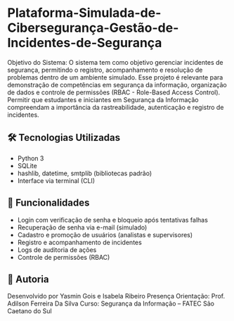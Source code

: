 # Plataforma-Simulada-de-Cibersegurança-Gestão-de-Incidentes-de-Segurança
Objetivo do Sistema: O sistema tem como objetivo gerenciar incidentes de segurança, permitindo o registro, acompanhamento e resolução de problemas dentro de um ambiente simulado. Esse projeto é relevante para demonstração de competências em segurança da informação, organização de dados e controle de permissões (RBAC - Role-Based Access Control).
Permitir que estudantes e iniciantes em Segurança da Informação compreendam a importância da rastreabilidade, autenticação e registro de incidentes.

## 🛠 Tecnologias Utilizadas

- Python 3
- SQLite
- hashlib, datetime, smtplib (bibliotecas padrão)
- Interface via terminal (CLI)

## 📂 Funcionalidades

- Login com verificação de senha e bloqueio após tentativas falhas
- Recuperação de senha via e-mail (simulado)
- Cadastro e promoção de usuários (analistas e supervisores)
- Registro e acompanhamento de incidentes
- Logs de auditoria de ações
- Controle de permissões (RBAC)

## 👤 Autoria

Desenvolvido por Yasmin Gois e Isabela Ribeiro Presença 
Orientação: Prof. Adilson Ferreira Da Silva
Curso: Segurança da Informação – FATEC São Caetano do Sul

